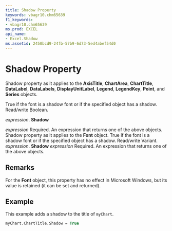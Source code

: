 ```yaml
---
title: Shadow Property
keywords: vbagr10.chm65639
f1_keywords:
- vbagr10.chm65639
ms.prod: EXCEL
api_name:
- Excel.Shadow
ms.assetid: 2450bcd9-24fb-57b9-6d73-5ed4abef54d0
---
```



# Shadow Property

Shadow property as it applies to the  **AxisTitle**,  **ChartArea**,  **ChartTitle**,  **DataLabel**,  **DataLabels**,  **DisplayUnitLabel**,  **Legend**,  **LegendKey**,  **Point**, and  **Series** objects.

True if the font is a shadow font or if the specified object has a shadow. Read/write Boolean.

 _expression_. **Shadow**

 _expression_ Required. An expression that returns one of the above objects.
Shadow property as it applies to the  **Font** object.
True if the font is a shadow font or if the specified object has a shadow. Read/write Variant.
 _expression_. **Shadow**
 _expression_ Required. An expression that returns one of the above objects.

## Remarks

For the  **Font** object, this property has no effect in Microsoft Windows, but its value is retained (it can be set and returned).


## Example

This example adds a shadow to the title of  `myChart`.


```vb
myChart.ChartTitle.Shadow = True
```


